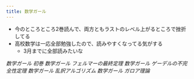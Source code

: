 ```yaml
---
title: 数学ガール
---
```


* 今のところところ2巻読んで、両方ともラストのレベル上がるところで挫折してる
* 高校数学は一応全部勉強したので、読みやすくなってる気がする
  * 3月までに全部読みたいな

*数学ガール 初巻*
*数学ガール フェルマーの最終定理*
*数学ガール ゲーデルの不完全性定理*
*数学ガール 乱択アルゴリズム*
*数学ガール ガロア理論*
